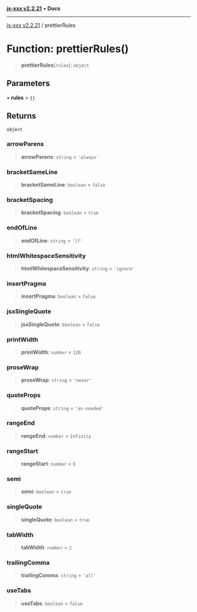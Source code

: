 [**js-xxx v2.2.21**](../README.md) • **Docs**

***

[js-xxx v2.2.21](../README.md) / prettierRules

# Function: prettierRules()

> **prettierRules**(`rules`): `object`

## Parameters

• **rules** = `{}`

## Returns

`object`

### arrowParens

> **arrowParens**: `string` = `'always'`

### bracketSameLine

> **bracketSameLine**: `boolean` = `false`

### bracketSpacing

> **bracketSpacing**: `boolean` = `true`

### endOfLine

> **endOfLine**: `string` = `'lf'`

### htmlWhitespaceSensitivity

> **htmlWhitespaceSensitivity**: `string` = `'ignore'`

### insertPragma

> **insertPragma**: `boolean` = `false`

### jsxSingleQuote

> **jsxSingleQuote**: `boolean` = `false`

### printWidth

> **printWidth**: `number` = `120`

### proseWrap

> **proseWrap**: `string` = `'never'`

### quoteProps

> **quoteProps**: `string` = `'as-needed'`

### rangeEnd

> **rangeEnd**: `number` = `Infinity`

### rangeStart

> **rangeStart**: `number` = `0`

### semi

> **semi**: `boolean` = `true`

### singleQuote

> **singleQuote**: `boolean` = `true`

### tabWidth

> **tabWidth**: `number` = `2`

### trailingComma

> **trailingComma**: `string` = `'all'`

### useTabs

> **useTabs**: `boolean` = `false`
